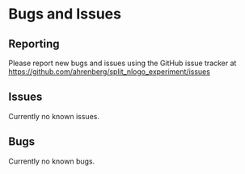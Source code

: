 # Bugs and Issues

## Reporting

Please report new bugs and issues using the GitHub issue tracker at 
https://github.com/ahrenberg/split_nlogo_experiment/issues

## Issues

Currently no known issues.


## Bugs

Currently no known bugs.

